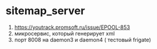 # sitemap_server
1) https://youtrack.promsoft.ru/issue/EPOOL-853
2) микросервис, который генерирует xml 
3) порт 8008 на daemon3 и daemon4 ( тестовый frigate)


